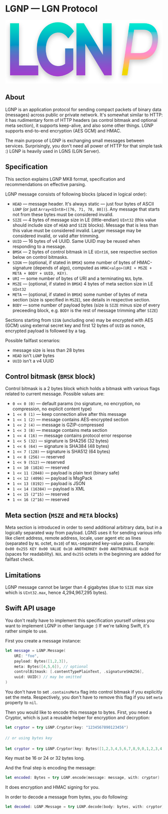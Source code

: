 # LGNP — LGN Protocol

![LGNP Logo](./logo.png)

## About
LGNP is an application protocol for sending compact packets of binary data (messages) across public or private network. It's somewhat similar to HTTP: it has rudimentary form of HTTP headers (as control bitmask and optional meta section), it supports keep-alive, and also some other things. LGNP supports end-to-end encryption (AES GCM) and HMAC.

The main purpose of LGNP is exchanging small messages between services. Surprisingly, you don't need all power of HTTP for that simple task :) LGNP is heavily used in LGNS (LGN Server).

## Specification
This section explains LGNP MK8 format, specification and recommendations on effective parsing.

LGNP message consists of following blocks (placed in logical order):

* `HEAD` — message header. It's always static — just four bytes of ASCII `LGNP` (or just `Array<UInt8>([76, 71, 78, 80])`). Any message that starts not from these bytes must be considered invalid.
* `SIZE` — 4 bytes of message size in LE (little-endian) `UInt32` (this value should include size of `HEAD` and `SIZE` blocks). Message that is less than this value must be considered invalid. Larger message may be considered invalid, or valid after trimming.
* `UUID` — 16 bytes of v4 UUID. Same UUID may be reused when responding to a message. 
* `BMSK` — 2 bytes of control bitmask in LE `UInt16`, see respective section below on control bitmasks.
* `SIGN` — (optional, if stated in `BMSK`) some number of bytes of HMAC-signature (depends of algo), computed as `HMAC<algo>(URI + MSZE + META + BODY + UUID, KEY)`.
* `URI` — some number of bytes of URI and a terminating `NUL` byte.
* `MSZE` — (optional, if stated in `BMSK`) 4 bytes of meta section size in LE `UInt32`
* `META` — (optional, if stated in `BMSK`) some number of bytes of meta section (size is specified in `MSZE`), see details in respective section.
* `BODY` — some number of payload bytes (size is `SIZE` minus size of every preceeding block, e.g. `BODY` is the rest of message trimming after `SIZE`)

Sections starting from `SIGN` (uncluding one) may be encrypted with AES (GCM) using external secret key and first 12 bytes of `UUID` as nonce, encrypted payload is followed by a tag.

Possible failfast scenarios:
* message size is less than 28 bytes 
* `HEAD` isn't `LGNP` bytes
* `UUID` isn't a v4 UUID

## Control bitmask (`BMSK` block)
Control bitmask is a 2 bytes block which holds a bitmask with various flags related to current message. Possible values are:
* `0 << 0 (0)` — default params (no signature, no encryption, no compression, no explicit content type)
* `1 << 0 (1)` — keep connection alive after this message
* `1 << 1 (2)` — message contains AES-encrypted section
* `1 << 2 (4)` — message is GZIP-compressed
* `1 << 3 (8)` — message contains meta section
* `1 << 4 (16)` — message contains protocol error response
* `1 << 5 (32)` — signature is SHA256 (32 bytes)
* `1 << 6 (64)` — signature is SHA384 (48 bytes)
* `1 << 7 (128)` — signature is SHA512 (64 bytes)
* `1 << 8 (256)` — reserved
* `1 << 9 (512)` — reserved
* `1 << 10 (1024)` — reserved
* `1 << 11 (2048)` — payload is plain text (binary safe)
* `1 << 12 (4096)` — payload is MsgPack
* `1 << 13 (8192)` — payload is JSON
* `1 << 14 (16384)` — payload is XML
* `1 << 15 (2^15)` — reserved
* `1 << 16 (2^16)` — reserved

## Meta section (`MSZE` and `META` blocks)
Meta section is introduced in order to send additional arbitrary data, but in a logically separated way from payload. LGNS uses it for sending various info like client address, remote address, locale, user agent etc as lines (separated by `NL` octet, `0x10`) of `NUL`-separated key-value pairs. Example: `0x00 0x255 KEY 0x00 VALUE 0x10 ANOTHERKEY 0x00 ANOTHERVALUE 0x10` (spaces for readability). `NUL` and `0x255` octets in the beginning are added for failfast check.

## Limitations
LGNP message cannot be larger than 4 gigabytes (due to `SIZE` max size which is `UInt32.max`, hence 4,294,967,295 bytes).

## Swift API usage
You don't really have to implement this specification yourself unless you want to implement LGNP in other language :) If we're talking Swift, it's rather simple to use.

First you create a message instance:

```swift
let message = LGNP.Message(
    URI: "foo",
    payload: Bytes([1,2,3]),
    meta: Bytes([4,5,6]), // optional
    controlBitmask: [.contentTypePlainText, .signatureSHA256],
    uuid: UUID() // may be omitted
)
```

You don't have to set `.containsMeta` flag into control bitmask if you explicitly set the meta. Respectively, you don't have to remove this flag if you set `meta` property to `nil`.

Then you would like to encode this message to bytes. First, you need a Cryptor, which is just a reusable helper for encryption and decryption:

```swift
let cryptor = try LGNP.Cryptor(key: "1234567890123456")

// or using bytes key

let cryptor = try LGNP.Cryptor(key: Bytes([1,2,3,4,5,6,7,8,9,0,1,2,3,4,5,6])
```

Key must be 16 or 24 or 32 bytes long. 

And the final step is encoding the message:

```swift
let encoded: Bytes = try LGNP.encode(message: message, with: cryptor)
```

It does encryption and HMAC signing for you.

In order to decode a message from bytes, you do following:

```swift
let decoded: LGNP.Message = try LGNP.decode(body: bytes, with: cryptor)
```
